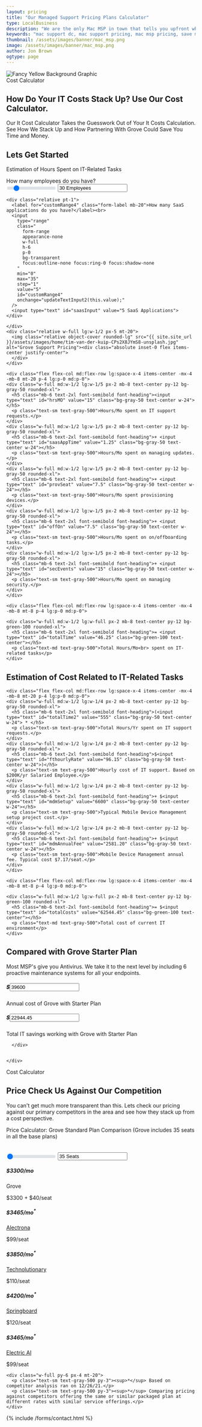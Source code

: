 ```yaml
---
layout: pricing
title: "Our Managed Support Pricing Plans Calculator"
type: LocalBusiness
description: "We are the only Mac MSP in town that tells you upfront what our pricing in the interest of full 100% transparency. No one can touch our client experience!" 
keywords: "mac support dc, mac support pricing, mac msp pricing, save money pricing, voip sip pricing, mac support pricing, msp pricing, pricing plans you love, computer support pricing, support pricing plans, mac support services pricing, remote support monitored, systems multiple locations, locations remote support, multiple locations remote, deployed computers hardware, monthly reports send, fleet monthly reports, entire fleet monthly, picture entire fleet, entire picture entire, help entire picture, hardware help entire, computers hardware help"
thumbnail: /assets/images/banner/mac_msp.png
image: /assets/images/banner/mac_msp.png
author: Jon Brown
ogtype: page
---
```



<section class="relative py-10"><img class="hidden lg:block absolute top-0 right-0 mt-40" src="{{ site.site_url }}/assets/zeus-assets/icons/dots/yellow-dot-right-shield.svg" alt="Fancy Yellow Background Graphic">
<div class="container px-4 mx-auto">
<div class="max-w-2xl mx-auto mb-20 text-center">
  <span class="text-xs font-semibold text-green-500">Cost Calculator</span>
  <h2 class="mt-8 mb-10 text-4xl font-heading">How Do Your IT Costs Stack Up? Use Our Cost Calculator.</h2>
  <p class="mb-16 text-xl text-gray-500">Our It Cost Calculator Takes the Guesswork Out of Your It Costs Calculation. See How We Stack Up and How Partnering With Grove Could Save You Time and Money.</p>
</div>
</div>
</section>


<style>
.form-range:focus::-webkit-slider-thumb{-webkit-box-shadow:none;box-shadow:none}.form-range:focus::-moz-range-thumb{box-shadow:none}.form-range::-moz-focus-outer{border:0}.form-range::-webkit-slider-thumb{width:1rem;height:1rem;margin-top:-.25rem;background-color:#0d6efd;border:0;border-radius:1rem;-webkit-transition:background-color .15s ease-in-out,border-color .15s ease-in-out,-webkit-box-shadow .15s ease-in-out;transition:background-color .15s ease-in-out,border-color .15s ease-in-out,-webkit-box-shadow .15s ease-in-out;transition:background-color .15s ease-in-out,border-color .15s ease-in-out,box-shadow .15s ease-in-out;transition:background-color .15s ease-in-out,border-color .15s ease-in-out,box-shadow .15s ease-in-out,-webkit-box-shadow .15s ease-in-out;appearance:none;-webkit-appearance:none}@media(prefers-reduced-motion:reduce){.form-range::-webkit-slider-thumb{-webkit-transition:none;transition:none}}.form-range::-webkit-slider-thumb:active{background-color:#b6d4fe}.form-range::-webkit-slider-runnable-track{width:100%;height:.5rem;color:transparent;cursor:pointer;background-color:#dee2e6;border-color:transparent;border-radius:1rem}.form-range::-moz-range-thumb{width:1rem;height:1rem;background-color:#0d6efd;border:0;border-radius:1rem;-moz-transition:background-color .15s ease-in-out,border-color .15s ease-in-out,box-shadow .15s ease-in-out;transition:background-color .15s ease-in-out,border-color .15s ease-in-out,box-shadow .15s ease-in-out;-moz-appearance:none;appearance:none}@media(prefers-reduced-motion:reduce){.form-range::-moz-range-thumb{-moz-transition:none;transition:none}}.form-range::-moz-range-thumb:active{background-color:#b6d4fe}.form-range::-moz-range-track{width:100%;height:.5rem;color:transparent;cursor:pointer;background-color:#dee2e6;border-color:transparent;border-radius:1rem}.form-range:disabled{pointer-events:none}.form-range:disabled::-webkit-slider-thumb{background-color:#adb5bd}.form-range:disabled::-moz-range-thumb{background-color:#adb5bd}.form-floating{position:relative}.form-floating>.form-control,.form-floating>.form-select{height:calc(3.5rem + 2px);line-height:1.25}.form-floating>label{position:absolute;top:0;left:0;height:100%;padding:1rem .75rem;pointer-events:none;border:1px solid transparent;-webkit-transform-origin:0 0;transform-origin:0 0;-webkit-transition:opacity .1s ease-in-out,-webkit-transform .1s ease-in-out;transition:opacity .1s ease-in-out,-webkit-transform .1s ease-in-out;transition:opacity .1s ease-in-out,transform .1s ease-in-out;transition:opacity .1s ease-in-out,transform .1s ease-in-out,-webkit-transform .1s ease-in-out}@media(prefers-reduced-motion:reduce){.form-floating>label{-webkit-transition:none;transition:none}}.form-floating>.form-control{padding:1rem .75rem}.form-floating>.form-control::-webkit-input-placeholder{color:transparent}.form-floating>.form-control::-moz-placeholder{color:transparent}.form-floating>.form-control:-ms-input-placeholder{color:transparent}.form-floating>.form-control::-ms-input-placeholder{color:transparent}.form-floating>.form-control::placeholder{color:transparent}.form-floating>.form-control:not(:-moz-placeholder-shown){padding-top:1.625rem;padding-bottom:.625rem}.form-floating>.form-control:not(:-ms-input-placeholder){padding-top:1.625rem;padding-bottom:.625rem}.form-floating>.form-control:focus,.form-floating>.form-control:not(:placeholder-shown){padding-top:1.625rem;padding-bottom:.625rem}.form-floating>.form-control:-webkit-autofill{padding-top:1.625rem;padding-bottom:.625rem}.form-floating>.form-control:not(:-moz-placeholder-shown)~label{opacity:.65;transform:scale(.85) translateY(-.5rem) translateX(.15rem)}.form-floating>.form-control:not(:-ms-input-placeholder)~label{opacity:.65;transform:scale(.85) translateY(-.5rem) translateX(.15rem)}.form-floating>.form-control:focus~label,.form-floating>.form-control:not(:placeholder-shown)~label,.form-floating>.form-select~label{opacity:.65;-webkit-transform:scale(.85) translateY(-.5rem) translateX(.15rem);transform:scale(.85) translateY(-.5rem) translateX(.15rem)}.input-group>.form-control,.input-group>.form-select{width:1%}.input-group>.form-control:focus,.input-group>.form-select:focus{z-index:3}.input-group .btn{position:relative;z-index:2}.input-group .btn:focus{z-index:3}.input-group-lg>.form-select,.input-group-sm>.form-select{padding-right:3rem}.input-group.has-validation>.dropdown-toggle:nth-last-child(n+4),.input-group.has-validation>:nth-last-child(n+3):not(.dropdown-toggle):not(.dropdown-menu),.input-group:not(.has-validation)>.dropdown-toggle:nth-last-child(n+3),.input-group:not(.has-validation)>:not(:last-child):not(.dropdown-toggle):not(.dropdown-menu){border-top-right-radius:0;border-bottom-right-radius:0}.input-group>:not(:first-child):not(.dropdown-menu):not(.valid-tooltip):not(.valid-feedback):not(.invalid-tooltip):not(.invalid-feedback){margin-left:-1px;border-top-left-radius:0;border-bottom-left-radius:0}.valid-feedback{display:none;width:100%;margin-top:.25rem;font-size:.875em;color:#198754}.valid-tooltip{position:absolute;top:100%;z-index:5;display:none;max-width:100%;padding:.25rem .5rem;margin-top:.1rem;font-size:.875rem;color:#fff;background-color:rgba(25,135,84,.9);border-radius:.25rem}.is-valid~.valid-feedback,.is-valid~.valid-tooltip,.was-validated :valid~.valid-feedback,.was-validated :valid~.valid-tooltip{display:block}.form-control.is-valid,.was-validated .form-control:valid{border-color:#198754;padding-right:calc(1.5em + .75rem);background-image:url("data:image/svg+xml;charset=utf-8,%3Csvg xmlns='http://www.w3.org/2000/svg' viewBox='0 0 8 8'%3E%3Cpath fill='%23198754' d='M2.3 6.73L.6 4.53c-.4-1.04.46-1.4 1.1-.8l1.1 1.4 3.4-3.8c.6-.63 1.6-.27 1.2.7l-4 4.6c-.43.5-.8.4-1.1.1z'/%3E%3C/svg%3E");background-repeat:no-repeat;background-position:right calc(.375em + .1875rem) center;background-size:calc(.75em + .375rem) calc(.75em + .375rem)}.form-control.is-valid:focus,.was-validated .form-control:valid:focus{border-color:#198754;-webkit-box-shadow:0 0 0 .25rem rgba(25,135,84,.25);box-shadow:0 0 0 .25rem rgba(25,135,84,.25)}.was-validated textarea.form-control:valid,textarea.form-control.is-valid{padding-right:calc(1.5em + .75rem);background-position:top calc(.375em + .1875rem) right calc(.375em + .1875rem)}.form-select.is-valid,.was-validated .form-select:valid{border-color:#198754}.form-select.is-valid:not([multiple]):not([size]),.form-select.is-valid:not([multiple])[size="1"],.was-validated .form-select:valid:not([multiple]):not([size]),.was-validated .form-select:valid:not([multiple])[size="1"]{padding-right:4.125rem;background-image:url("data:image/svg+xml;charset=utf-8,%3Csvg xmlns='http://www.w3.org/2000/svg' viewBox='0 0 16 16'%3E%3Cpath fill='none' stroke='%23343a40' stroke-linecap='round' stroke-linejoin='round' stroke-width='2' d='M2 5l6 6 6-6'/%3E%3C/svg%3E"),url("data:image/svg+xml;charset=utf-8,%3Csvg xmlns='http://www.w3.org/2000/svg' viewBox='0 0 8 8'%3E%3Cpath fill='%23198754' d='M2.3 6.73L.6 4.53c-.4-1.04.46-1.4 1.1-.8l1.1 1.4 3.4-3.8c.6-.63 1.6-.27 1.2.7l-4 4.6c-.43.5-.8.4-1.1.1z'/%3E%3C/svg%3E");background-position:right .75rem center,center right 2.25rem;background-size:16px 12px,calc(.75em + .375rem) calc(.75em + .375rem)}.form-select.is-valid:focus,.was-validated .form-select:valid:focus{border-color:#198754;-webkit-box-shadow:0 0 0 .25rem rgba(25,135,84,.25);box-shadow:0 0 0 .25rem rgba(25,135,84,.25)}.form-check-input.is-valid,.was-validated .form-check-input:valid{border-color:#198754}.form-check-input.is-valid:checked,.was-validated .form-check-input:valid:checked{background-color:#198754}.form-check-input.is-valid:focus,.was-validated .form-check-input:valid:focus{-webkit-box-shadow:0 0 0 .25rem rgba(25,135,84,.25);box-shadow:0 0 0 .25rem rgba(25,135,84,.25)}.form-check-input.is-valid~.form-check-label,.was-validated .form-check-input:valid~.form-check-label{color:#198754}.form-check-inline .form-check-input~.valid-feedback{margin-left:.5em}.input-group .form-control.is-valid,.input-group .form-select.is-valid,.was-validated .input-group .form-control:valid,.was-validated .input-group .form-select:valid{z-index:1}.input-group .form-control.is-valid:focus,.input-group .form-select.is-valid:focus,.was-validated .input-group .form-control:valid:focus,.was-validated .input-group .form-select:valid:focus{z-index:3}.invalid-feedback{display:none;width:100%;margin-top:.25rem;font-size:.875em;color:#dc3545}.invalid-tooltip{position:absolute;top:100%;z-index:5;display:none;max-width:100%;padding:.25rem .5rem;margin-top:.1rem;font-size:.875rem;color:#fff;background-color:rgba(220,53,69,.9);border-radius:.25rem}.is-invalid~.invalid-feedback,.is-invalid~.invalid-tooltip,.was-validated :invalid~.invalid-feedback,.was-validated :invalid~.invalid-tooltip{display:block}.form-control.is-invalid,.was-validated .form-control:invalid{border-color:#dc3545;padding-right:calc(1.5em + .75rem);background-image:url("data:image/svg+xml;charset=utf-8,%3Csvg xmlns='http://www.w3.org/2000/svg' width='12' height='12' fill='none' stroke='%23dc3545'%3E%3Ccircle cx='6' cy='6' r='4.5'/%3E%3Cpath stroke-linejoin='round' d='M5.8 3.6h.4L6 6.5z'/%3E%3Ccircle cx='6' cy='8.2' r='.6' fill='%23dc3545' stroke='none'/%3E%3C/svg%3E");background-repeat:no-repeat;background-position:right calc(.375em + .1875rem) center;background-size:calc(.75em + .375rem) calc(.75em + .375rem)}.form-control.is-invalid:focus,.was-validated .form-control:invalid:focus{border-color:#dc3545;-webkit-box-shadow:0 0 0 .25rem rgba(220,53,69,.25);box-shadow:0 0 0 .25rem rgba(220,53,69,.25)}.was-validated textarea.form-control:invalid,textarea.form-control.is-invalid{padding-right:calc(1.5em + .75rem);background-position:top calc(.375em + .1875rem) right calc(.375em + .1875rem)}.form-select.is-invalid,.was-validated .form-select:invalid{border-color:#dc3545}.form-select.is-invalid:not([multiple]):not([size]),.form-select.is-invalid:not([multiple])[size="1"],.was-validated .form-select:invalid:not([multiple]):not([size]),.was-validated .form-select:invalid:not([multiple])[size="1"]{padding-right:4.125rem;background-image:url("data:image/svg+xml;charset=utf-8,%3Csvg xmlns='http://www.w3.org/2000/svg' viewBox='0 0 16 16'%3E%3Cpath fill='none' stroke='%23343a40' stroke-linecap='round' stroke-linejoin='round' stroke-width='2' d='M2 5l6 6 6-6'/%3E%3C/svg%3E"),url("data:image/svg+xml;charset=utf-8,%3Csvg xmlns='http://www.w3.org/2000/svg' width='12' height='12' fill='none' stroke='%23dc3545'%3E%3Ccircle cx='6' cy='6' r='4.5'/%3E%3Cpath stroke-linejoin='round' d='M5.8 3.6h.4L6 6.5z'/%3E%3Ccircle cx='6' cy='8.2' r='.6' fill='%23dc3545' stroke='none'/%3E%3C/svg%3E");background-position:right .75rem center,center right 2.25rem;background-size:16px 12px,calc(.75em + .375rem) calc(.75em + .375rem)}.form-select.is-invalid:focus,.was-validated .form-select:invalid:focus{border-color:#dc3545;-webkit-box-shadow:0 0 0 .25rem rgba(220,53,69,.25);box-shadow:0 0 0 .25rem rgba(220,53,69,.25)}.form-check-input.is-invalid,.was-validated .form-check-input:invalid{border-color:#dc3545}.form-check-input.is-invalid:checked,.was-validated .form-check-input:invalid:checked{background-color:#dc3545}.form-check-input.is-invalid:focus,.was-validated .form-check-input:invalid:focus{-webkit-box-shadow:0 0 0 .25rem rgba(220,53,69,.25);box-shadow:0 0 0 .25rem rgba(220,53,69,.25)}.form-check-input.is-invalid~.form-check-label,.was-validated .form-check-input:invalid~.form-check-label{color:#dc3545}.form-check-inline .form-check-input~.invalid-feedback{margin-left:.5em}.input-group .form-control.is-invalid,.input-group .form-select.is-invalid,.was-validated .input-group .form-control:invalid,.was-validated .input-group .form-select:invalid{z-index:2}.input-group .form-control.is-invalid:focus,.input-group .form-select.is-invalid:focus,.was-validated .input-group .form-control:invalid:focus,.was-validated .input-group .form-select:invalid:focus{z-index:3}.btn-check:focus+.btn,.btn:focus{outline:0}.btn-check:active+.btn,.btn-check:active+.btn:focus,.btn-check:checked+.btn,.btn-check:checked+.btn:focus,.btn-check:focus+.btn,.btn.active,.btn.active:focus,.btn:active,.btn:active:focus,.btn:focus{-webkit-box-shadow:none;box-shadow:none}

</style>

<script>

function final() {

	  var slider1 = document.getElementById('customRange5').value; 

	  if (slider1 <= 35) {
		document.getElementById('totalGrove').value=3300*12; 
	
	  } else if (slider1 > 35) {
		var groveDelta = slider1 - 35;
	
		document.getElementById('totalGrove').value=((groveDelta*40)+3300)*12; 
	  }
	
	var groveAnnual = parseFloat(document.getElementById('totalGrove').value);
	var difference = parseFloat(document.getElementById('totalCosts').value);
	var diffTotal = difference - groveAnnual;
	
	document.getElementById('priceDiff').value=parseFloat(diffTotal).toFixed(2);  
	
	
	
}


function calculateSumsDollar() {

	var slider1 = document.getElementById('customRange5').value; 
	var total = document.getElementById('totalTime').value;
	
	document.getElementById('mdmAnnualFee').value= parseFloat((7.17*slider1)*12).toFixed(2); 
	document.getElementById('totalTime2').value= parseFloat(total*12); 
	
	
    var mdmAnnualFee = parseFloat(document.getElementById('mdmAnnualFee').value);
	var totalTime2 = parseFloat(document.getElementById('totalTime2').value);
	var totalCosts = totalTime2 * 96.15 + 6600 + mdmAnnualFee;
	
	
    document.getElementById('totalCosts').value= parseFloat(totalCosts).toFixed(2); 
          
    
}


function calculateSums() {
		  
		  var hrsMo =  parseFloat(document.getElementById('hrsMO').value);
          var saasAppTime = parseFloat(document.getElementById('saasAppTime').value);
          var provSeat = parseFloat(document.getElementById('provSeat').value);
          var offOn = parseFloat(document.getElementById('offOn').value);
          var secEvents = parseFloat(document.getElementById('secEvents').value);

          var total = hrsMo + saasAppTime + provSeat + offOn + secEvents;
          
          
          document.getElementById('totalTime').value= parseFloat(total).toFixed(2); 
          
          
}
function updateTextInput1(val) {
		  var groveID = val;
		  var slider2 = document.getElementById('customRange4').value;
		  
          document.getElementById('empInput').value=val + ' Employees'; 

          document.getElementById('hrsMO').value=(val*0.5); 
          document.getElementById('saasAppTime').value=(slider2*0.25); 
          document.getElementById('provSeat').value=(val*0.25); 
          document.getElementById('offOn').value=(val*0.25); 
          document.getElementById('secEvents').value=(val*0.5); 
          
          calculateSums();
		  calculateSumsDollar();
		  final();
          
        }
function updateTextInput2(val) {
		  var groveID = val;
		  var slider1 = document.getElementById('customRange5').value;
		  
          document.getElementById('saasInput').value=val + ' SaaS Applications'; 

          document.getElementById('hrsMO').value=(slider1*0.5); 
          document.getElementById('saasAppTime').value=(val*0.25); 
          document.getElementById('provSeat').value=(slider1*0.25); 
          document.getElementById('offOn').value=(slider1*0.25); 
          document.getElementById('secEvents').value=(slider1*0.5); 
         
          calculateSums();
          calculateSumsDollar();
          final();
        }
</script>






<section class="py-10 border-b"><div class="container px-4 mx-auto">
  <div class="flex flex-wrap -mx-4 items-center mb-12 lg:mb-20">
	<div class="w-full lg:w-1/2 px-10 mb-10 lg:mb-0">
	  <h2 class="mt-8 mb-10 text-4xl font-heading font-semibold">Lets Get Started</h2>
	  <p class="text-xl text-gray-500">Estimation of Hours Spent on IT-Related Tasks</p>
	  <div class="relative pt-1 mb-10">
	  <label for="customRange5" class="form-label mb-20">How many employees do you have?</label><br>
	  <input
		type="range"
		class="
		  form-range
		  appearance-none
		  w-full
		  h-6
		  p-0
		  bg-transparent
		  focus:outline-none focus:ring-0 focus:shadow-none
		"
		min="0"
		max="200"
		step="1"
		value="30"
		id="customRange5"
		onchange="updateTextInput1(this.value);"
	  />
	  <input type="text" id="empInput" value="30 Employees">
	</div>
	
	
	<div class="relative pt-1">
	  <label for="customRange4" class="form-label mb-20">How many SaaS applications do you have?</label><br>
	  <input
		type="range"
		class="
		  form-range
		  appearance-none
		  w-full
		  h-6
		  p-0
		  bg-transparent
		  focus:outline-none focus:ring-0 focus:shadow-none
		"
		min="0"
		max="35"
		step="1"
		value="5"
		id="customRange4"
		onchange="updateTextInput2(this.value);"
	  />
	  <input type="text" id="saasInput" value="5 SaaS Applications">
	</div>

	</div>
	<div class="relative w-full lg:w-1/2 px-5 mt-20">
	  <img class="relative object-cover rounded-lg" src="{{ site.site_url }}/assets/images/home/tim-van-der-kuip-CPs2X8JYmS8-unsplash.jpg" alt="Grove Support Pricing"><div class="absolute inset-0 flex items-center justify-center">
	  </div>
	</div>
  </div>
  
  
  
    <div class="flex flex-col md:flex-row lg:space-x-4 items-center -mx-4 -mb-8 mt-20 p-4 lg:p-0 md:p-0">
	<div class="w-full md:w-1/2 lg:w-1/5 px-2 mb-8 text-center py-12 bg-gray-50 rounded-xl">
	  <h5 class="mb-6 text-2xl font-semibold font-heading"><input type="text" id="hrsMO" value="15" class="bg-gray-50 text-center w-24"></h5>
	  <p class="text-sm text-gray-500">Hours/Mo spent on IT support requests.</p>
	</div>
	<div class="w-full md:w-1/2 lg:w-1/5 px-2 mb-8 text-center py-12 bg-gray-50 rounded-xl">
	  <h5 class="mb-6 text-2xl font-semibold font-heading">+ <input type="text" id="saasAppTime" value="1.25" class="bg-gray-50 text-center w-24"></h5>
	  <p class="text-sm text-gray-500">Hours/Mo spent on managing updates.</p>
	</div>
	<div class="w-full md:w-1/2 lg:w-1/5 px-2 mb-8 text-center py-12 bg-gray-50 rounded-xl">
	  <h5 class="mb-6 text-2xl font-semibold font-heading">+ <input type="text" id="provSeat" value="7.5" class="bg-gray-50 text-center w-24"></h5>
	  <p class="text-sm text-gray-500">Hours/Mo spent provisioning devices.</p>
	</div>
	<div class="w-full md:w-1/2 lg:w-1/5 px-2 mb-8 text-center py-12 bg-gray-50 rounded-xl">
	  <h5 class="mb-6 text-2xl font-semibold font-heading">+ <input type="text" id="offOn" value="7.5" class="bg-gray-50 text-center w-24"></h5>
	  <p class="text-sm text-gray-500">Hours/Mo spent on on/offboarding tasks.</p>
	</div>
	<div class="w-full md:w-1/2 lg:w-1/5 px-2 mb-8 text-center py-12 bg-gray-50 rounded-xl">
	  <h5 class="mb-6 text-2xl font-semibold font-heading">+ <input type="text" id="secEvents" value="15" class="bg-gray-50 text-center w-24"></h5>
	  <p class="text-sm text-gray-500">Hours/Mo spent on managing security.</p>
	</div>
	</div>
	
	<div class="flex flex-col md:flex-row lg:space-x-4 items-center -mx-4 -mb-8 mt-8 p-4 lg:p-0 md:p-0">
	
	<div class="w-full md:w-1/2 lg:w-full px-2 mb-8 text-center py-12 bg-green-100 rounded-xl">
	  <h5 class="mb-6 text-2xl font-semibold font-heading">= <input type="text" id="totalTime" value="46.25" class="bg-green-100 text-center"></h5>
	  <p class="text-md text-gray-500">Total Hours/Mo<br> spent on IT-related tasks</p>
	</div>
  </div>
  
	
</div>


</section>





<section class="py-10 border-b">

<div class="container px-4 mx-auto">
<div class="max-w-2xl mx-auto mb-20 text-center">
  <h2 class="mt-8 mb-10 text-4xl font-heading font-semibold">Estimation of Cost Related to IT-Related Tasks</h2>
</div>

  
  
  
  
    <div class="flex flex-col md:flex-row lg:space-x-4 items-center -mx-4 -mb-8 mt-20 p-4 lg:p-0 md:p-0">
	<div class="w-full md:w-1/2 lg:w-1/4 px-2 mb-8 text-center py-12 bg-gray-50 rounded-xl">
	  <h5 class="mb-6 text-2xl font-semibold font-heading">(<input type="text" id="totalTime2" value="555" class="bg-gray-50 text-center w-24"> * </h5>
	  <p class="text-sm text-gray-500">Total Hours/Yr spent on IT support requests.</p>
	</div>
	<div class="w-full md:w-1/2 lg:w-1/4 px-2 mb-8 text-center py-12 bg-gray-50 rounded-xl">
	  <h5 class="mb-6 text-2xl font-semibold font-heading">$<input type="text" id="fthourlyRate" value="96.15" class="bg-gray-50 text-center w-24">)</h5>
	  <p class="text-sm text-gray-500">Hourly cost of IT support. Based on $200K/yr Salaried Employee.</p>
	</div>
	<div class="w-full md:w-1/2 lg:w-1/4 px-2 mb-8 text-center py-12 bg-gray-50 rounded-xl">
	  <h5 class="mb-6 text-2xl font-semibold font-heading">+ $<input type="text" id="mdmSetup" value="6600" class="bg-gray-50 text-center w-24"></h5>
	  <p class="text-sm text-gray-500">Typical Mobile Device Management setup project cost.</p>
	</div>
	<div class="w-full md:w-1/2 lg:w-1/4 px-2 mb-8 text-center py-12 bg-gray-50 rounded-xl">
	  <h5 class="mb-6 text-2xl font-semibold font-heading">+ $<input type="text" id="mdmAnnualFee" value="2581.20" class="bg-gray-50 text-center w-24"></h5>
	  <p class="text-sm text-gray-500">Mobile Device Management annual fee. Typical cost $7.17/seat.</p>
	</div>
	</div>
	
	<div class="flex flex-col md:flex-row lg:space-x-4 items-center -mx-4 -mb-8 mt-8 p-4 lg:p-0 md:p-0">
	
	<div class="w-full md:w-1/2 lg:w-full px-2 mb-8 text-center py-12 bg-green-100 rounded-xl">
	  <h5 class="mb-6 text-2xl font-semibold font-heading">= $<input type="text" id="totalCosts" value="62544.45" class="bg-green-100 text-center"></h5>
	  <p class="text-md text-gray-500">Total cost of current IT environment</p>
	</div>
  </div>
  
	
</div>


</section>


<section class="py-20 border-b border-t">
<div class="container px-4 mx-auto">
  <div class="flex flex-wrap items-center -mx-4">
	<div class="w-full lg:w-1/2 px-4 mb-12 md:mb-16 lg:mb-0 lg:-mt-48">
	  <div class="max-w-md">
		<h2 class="mt-8 mb-10 text-4xl font-semibold font-heading">Compared with Grove Starter Plan</h2>
		<p class="text-xl text-gray-500">Most MSP's give you Antivirus. We take it to the next level by including 6 proactive maintenance systems for all your endpoints.</p>
	  </div>
	</div>
	<div class="w-full lg:w-1/2 px-4">
	  <div class="flex flex-wrap -m-4">
		<div class="w-full p-4">
		  <div class="py-12 bg-gray-50 rounded-xl text-center">
			<h5 class="mb-6 text-3xl font-semibold font-heading">$<input type="text" id="totalGrove" value="39600" class="bg-gray-50 text-center w-56"></h5>
	  		<p class="text-md text-gray-500">Annual cost of Grove with Starter Plan</p>
		  </div>
		</div>
		<div class="w-full p-4">
		  <div class="py-12 bg-green-100 rounded-xl text-center">
			<h5 class="mb-6 text-3xl font-semibold font-heading">$<input type="text" id="priceDiff" value="22944.45" class="bg-green-100 text-center w-56"></h5>
	 	    <p class="text-md text-gray-500">Total IT savings working with Grove with Starter Plan</p>
		  </div>
		</div>
		
	  </div>
	
	
	</div>
  </div>
</div>
</section>


<section class="py-20 border-b border-t">
<div class="container px-4 mx-auto">

<div class="max-w-2xl mx-auto mb-20 text-center">
  <span class="text-xs font-semibold text-green-500">Cost Calculator</span>
  <h2 class="mt-8 mb-10 text-4xl font-heading font-semibold">Price Check Us Against Our Competition</h2>
  <p class="mb-16 text-xl text-gray-500">You can't get much more transparent than this. Lets check our pricing against our primary competitors in the area and see how they stack up from a cost perspective.  </p>
</div>


<style>
.form-range:focus::-webkit-slider-thumb{-webkit-box-shadow:none;box-shadow:none}.form-range:focus::-moz-range-thumb{box-shadow:none}.form-range::-moz-focus-outer{border:0}.form-range::-webkit-slider-thumb{width:1rem;height:1rem;margin-top:-.25rem;background-color:#0d6efd;border:0;border-radius:1rem;-webkit-transition:background-color .15s ease-in-out,border-color .15s ease-in-out,-webkit-box-shadow .15s ease-in-out;transition:background-color .15s ease-in-out,border-color .15s ease-in-out,-webkit-box-shadow .15s ease-in-out;transition:background-color .15s ease-in-out,border-color .15s ease-in-out,box-shadow .15s ease-in-out;transition:background-color .15s ease-in-out,border-color .15s ease-in-out,box-shadow .15s ease-in-out,-webkit-box-shadow .15s ease-in-out;appearance:none;-webkit-appearance:none}@media(prefers-reduced-motion:reduce){.form-range::-webkit-slider-thumb{-webkit-transition:none;transition:none}}.form-range::-webkit-slider-thumb:active{background-color:#b6d4fe}.form-range::-webkit-slider-runnable-track{width:100%;height:.5rem;color:transparent;cursor:pointer;background-color:#dee2e6;border-color:transparent;border-radius:1rem}.form-range::-moz-range-thumb{width:1rem;height:1rem;background-color:#0d6efd;border:0;border-radius:1rem;-moz-transition:background-color .15s ease-in-out,border-color .15s ease-in-out,box-shadow .15s ease-in-out;transition:background-color .15s ease-in-out,border-color .15s ease-in-out,box-shadow .15s ease-in-out;-moz-appearance:none;appearance:none}@media(prefers-reduced-motion:reduce){.form-range::-moz-range-thumb{-moz-transition:none;transition:none}}.form-range::-moz-range-thumb:active{background-color:#b6d4fe}.form-range::-moz-range-track{width:100%;height:.5rem;color:transparent;cursor:pointer;background-color:#dee2e6;border-color:transparent;border-radius:1rem}.form-range:disabled{pointer-events:none}.form-range:disabled::-webkit-slider-thumb{background-color:#adb5bd}.form-range:disabled::-moz-range-thumb{background-color:#adb5bd}.form-floating{position:relative}.form-floating>.form-control,.form-floating>.form-select{height:calc(3.5rem + 2px);line-height:1.25}.form-floating>label{position:absolute;top:0;left:0;height:100%;padding:1rem .75rem;pointer-events:none;border:1px solid transparent;-webkit-transform-origin:0 0;transform-origin:0 0;-webkit-transition:opacity .1s ease-in-out,-webkit-transform .1s ease-in-out;transition:opacity .1s ease-in-out,-webkit-transform .1s ease-in-out;transition:opacity .1s ease-in-out,transform .1s ease-in-out;transition:opacity .1s ease-in-out,transform .1s ease-in-out,-webkit-transform .1s ease-in-out}@media(prefers-reduced-motion:reduce){.form-floating>label{-webkit-transition:none;transition:none}}.form-floating>.form-control{padding:1rem .75rem}.form-floating>.form-control::-webkit-input-placeholder{color:transparent}.form-floating>.form-control::-moz-placeholder{color:transparent}.form-floating>.form-control:-ms-input-placeholder{color:transparent}.form-floating>.form-control::-ms-input-placeholder{color:transparent}.form-floating>.form-control::placeholder{color:transparent}.form-floating>.form-control:not(:-moz-placeholder-shown){padding-top:1.625rem;padding-bottom:.625rem}.form-floating>.form-control:not(:-ms-input-placeholder){padding-top:1.625rem;padding-bottom:.625rem}.form-floating>.form-control:focus,.form-floating>.form-control:not(:placeholder-shown){padding-top:1.625rem;padding-bottom:.625rem}.form-floating>.form-control:-webkit-autofill{padding-top:1.625rem;padding-bottom:.625rem}.form-floating>.form-control:not(:-moz-placeholder-shown)~label{opacity:.65;transform:scale(.85) translateY(-.5rem) translateX(.15rem)}.form-floating>.form-control:not(:-ms-input-placeholder)~label{opacity:.65;transform:scale(.85) translateY(-.5rem) translateX(.15rem)}.form-floating>.form-control:focus~label,.form-floating>.form-control:not(:placeholder-shown)~label,.form-floating>.form-select~label{opacity:.65;-webkit-transform:scale(.85) translateY(-.5rem) translateX(.15rem);transform:scale(.85) translateY(-.5rem) translateX(.15rem)}.input-group>.form-control,.input-group>.form-select{width:1%}.input-group>.form-control:focus,.input-group>.form-select:focus{z-index:3}.input-group .btn{position:relative;z-index:2}.input-group .btn:focus{z-index:3}.input-group-lg>.form-select,.input-group-sm>.form-select{padding-right:3rem}.input-group.has-validation>.dropdown-toggle:nth-last-child(n+4),.input-group.has-validation>:nth-last-child(n+3):not(.dropdown-toggle):not(.dropdown-menu),.input-group:not(.has-validation)>.dropdown-toggle:nth-last-child(n+3),.input-group:not(.has-validation)>:not(:last-child):not(.dropdown-toggle):not(.dropdown-menu){border-top-right-radius:0;border-bottom-right-radius:0}.input-group>:not(:first-child):not(.dropdown-menu):not(.valid-tooltip):not(.valid-feedback):not(.invalid-tooltip):not(.invalid-feedback){margin-left:-1px;border-top-left-radius:0;border-bottom-left-radius:0}.valid-feedback{display:none;width:100%;margin-top:.25rem;font-size:.875em;color:#198754}.valid-tooltip{position:absolute;top:100%;z-index:5;display:none;max-width:100%;padding:.25rem .5rem;margin-top:.1rem;font-size:.875rem;color:#fff;background-color:rgba(25,135,84,.9);border-radius:.25rem}.is-valid~.valid-feedback,.is-valid~.valid-tooltip,.was-validated :valid~.valid-feedback,.was-validated :valid~.valid-tooltip{display:block}.form-control.is-valid,.was-validated .form-control:valid{border-color:#198754;padding-right:calc(1.5em + .75rem);background-image:url("data:image/svg+xml;charset=utf-8,%3Csvg xmlns='http://www.w3.org/2000/svg' viewBox='0 0 8 8'%3E%3Cpath fill='%23198754' d='M2.3 6.73L.6 4.53c-.4-1.04.46-1.4 1.1-.8l1.1 1.4 3.4-3.8c.6-.63 1.6-.27 1.2.7l-4 4.6c-.43.5-.8.4-1.1.1z'/%3E%3C/svg%3E");background-repeat:no-repeat;background-position:right calc(.375em + .1875rem) center;background-size:calc(.75em + .375rem) calc(.75em + .375rem)}.form-control.is-valid:focus,.was-validated .form-control:valid:focus{border-color:#198754;-webkit-box-shadow:0 0 0 .25rem rgba(25,135,84,.25);box-shadow:0 0 0 .25rem rgba(25,135,84,.25)}.was-validated textarea.form-control:valid,textarea.form-control.is-valid{padding-right:calc(1.5em + .75rem);background-position:top calc(.375em + .1875rem) right calc(.375em + .1875rem)}.form-select.is-valid,.was-validated .form-select:valid{border-color:#198754}.form-select.is-valid:not([multiple]):not([size]),.form-select.is-valid:not([multiple])[size="1"],.was-validated .form-select:valid:not([multiple]):not([size]),.was-validated .form-select:valid:not([multiple])[size="1"]{padding-right:4.125rem;background-image:url("data:image/svg+xml;charset=utf-8,%3Csvg xmlns='http://www.w3.org/2000/svg' viewBox='0 0 16 16'%3E%3Cpath fill='none' stroke='%23343a40' stroke-linecap='round' stroke-linejoin='round' stroke-width='2' d='M2 5l6 6 6-6'/%3E%3C/svg%3E"),url("data:image/svg+xml;charset=utf-8,%3Csvg xmlns='http://www.w3.org/2000/svg' viewBox='0 0 8 8'%3E%3Cpath fill='%23198754' d='M2.3 6.73L.6 4.53c-.4-1.04.46-1.4 1.1-.8l1.1 1.4 3.4-3.8c.6-.63 1.6-.27 1.2.7l-4 4.6c-.43.5-.8.4-1.1.1z'/%3E%3C/svg%3E");background-position:right .75rem center,center right 2.25rem;background-size:16px 12px,calc(.75em + .375rem) calc(.75em + .375rem)}.form-select.is-valid:focus,.was-validated .form-select:valid:focus{border-color:#198754;-webkit-box-shadow:0 0 0 .25rem rgba(25,135,84,.25);box-shadow:0 0 0 .25rem rgba(25,135,84,.25)}.form-check-input.is-valid,.was-validated .form-check-input:valid{border-color:#198754}.form-check-input.is-valid:checked,.was-validated .form-check-input:valid:checked{background-color:#198754}.form-check-input.is-valid:focus,.was-validated .form-check-input:valid:focus{-webkit-box-shadow:0 0 0 .25rem rgba(25,135,84,.25);box-shadow:0 0 0 .25rem rgba(25,135,84,.25)}.form-check-input.is-valid~.form-check-label,.was-validated .form-check-input:valid~.form-check-label{color:#198754}.form-check-inline .form-check-input~.valid-feedback{margin-left:.5em}.input-group .form-control.is-valid,.input-group .form-select.is-valid,.was-validated .input-group .form-control:valid,.was-validated .input-group .form-select:valid{z-index:1}.input-group .form-control.is-valid:focus,.input-group .form-select.is-valid:focus,.was-validated .input-group .form-control:valid:focus,.was-validated .input-group .form-select:valid:focus{z-index:3}.invalid-feedback{display:none;width:100%;margin-top:.25rem;font-size:.875em;color:#dc3545}.invalid-tooltip{position:absolute;top:100%;z-index:5;display:none;max-width:100%;padding:.25rem .5rem;margin-top:.1rem;font-size:.875rem;color:#fff;background-color:rgba(220,53,69,.9);border-radius:.25rem}.is-invalid~.invalid-feedback,.is-invalid~.invalid-tooltip,.was-validated :invalid~.invalid-feedback,.was-validated :invalid~.invalid-tooltip{display:block}.form-control.is-invalid,.was-validated .form-control:invalid{border-color:#dc3545;padding-right:calc(1.5em + .75rem);background-image:url("data:image/svg+xml;charset=utf-8,%3Csvg xmlns='http://www.w3.org/2000/svg' width='12' height='12' fill='none' stroke='%23dc3545'%3E%3Ccircle cx='6' cy='6' r='4.5'/%3E%3Cpath stroke-linejoin='round' d='M5.8 3.6h.4L6 6.5z'/%3E%3Ccircle cx='6' cy='8.2' r='.6' fill='%23dc3545' stroke='none'/%3E%3C/svg%3E");background-repeat:no-repeat;background-position:right calc(.375em + .1875rem) center;background-size:calc(.75em + .375rem) calc(.75em + .375rem)}.form-control.is-invalid:focus,.was-validated .form-control:invalid:focus{border-color:#dc3545;-webkit-box-shadow:0 0 0 .25rem rgba(220,53,69,.25);box-shadow:0 0 0 .25rem rgba(220,53,69,.25)}.was-validated textarea.form-control:invalid,textarea.form-control.is-invalid{padding-right:calc(1.5em + .75rem);background-position:top calc(.375em + .1875rem) right calc(.375em + .1875rem)}.form-select.is-invalid,.was-validated .form-select:invalid{border-color:#dc3545}.form-select.is-invalid:not([multiple]):not([size]),.form-select.is-invalid:not([multiple])[size="1"],.was-validated .form-select:invalid:not([multiple]):not([size]),.was-validated .form-select:invalid:not([multiple])[size="1"]{padding-right:4.125rem;background-image:url("data:image/svg+xml;charset=utf-8,%3Csvg xmlns='http://www.w3.org/2000/svg' viewBox='0 0 16 16'%3E%3Cpath fill='none' stroke='%23343a40' stroke-linecap='round' stroke-linejoin='round' stroke-width='2' d='M2 5l6 6 6-6'/%3E%3C/svg%3E"),url("data:image/svg+xml;charset=utf-8,%3Csvg xmlns='http://www.w3.org/2000/svg' width='12' height='12' fill='none' stroke='%23dc3545'%3E%3Ccircle cx='6' cy='6' r='4.5'/%3E%3Cpath stroke-linejoin='round' d='M5.8 3.6h.4L6 6.5z'/%3E%3Ccircle cx='6' cy='8.2' r='.6' fill='%23dc3545' stroke='none'/%3E%3C/svg%3E");background-position:right .75rem center,center right 2.25rem;background-size:16px 12px,calc(.75em + .375rem) calc(.75em + .375rem)}.form-select.is-invalid:focus,.was-validated .form-select:invalid:focus{border-color:#dc3545;-webkit-box-shadow:0 0 0 .25rem rgba(220,53,69,.25);box-shadow:0 0 0 .25rem rgba(220,53,69,.25)}.form-check-input.is-invalid,.was-validated .form-check-input:invalid{border-color:#dc3545}.form-check-input.is-invalid:checked,.was-validated .form-check-input:invalid:checked{background-color:#dc3545}.form-check-input.is-invalid:focus,.was-validated .form-check-input:invalid:focus{-webkit-box-shadow:0 0 0 .25rem rgba(220,53,69,.25);box-shadow:0 0 0 .25rem rgba(220,53,69,.25)}.form-check-input.is-invalid~.form-check-label,.was-validated .form-check-input:invalid~.form-check-label{color:#dc3545}.form-check-inline .form-check-input~.invalid-feedback{margin-left:.5em}.input-group .form-control.is-invalid,.input-group .form-select.is-invalid,.was-validated .input-group .form-control:invalid,.was-validated .input-group .form-select:invalid{z-index:2}.input-group .form-control.is-invalid:focus,.input-group .form-select.is-invalid:focus,.was-validated .input-group .form-control:invalid:focus,.was-validated .input-group .form-select:invalid:focus{z-index:3}.btn-check:focus+.btn,.btn:focus{outline:0}.btn-check:active+.btn,.btn-check:active+.btn:focus,.btn-check:checked+.btn,.btn-check:checked+.btn:focus,.btn-check:focus+.btn,.btn.active,.btn.active:focus,.btn:active,.btn:active:focus,.btn:focus{-webkit-box-shadow:none;box-shadow:none}

</style>

<script>
function updateTextInput(val) {
		  var groveID = val;
		  
		  if (groveID == 35) {
		  	document.getElementById('groveSeat').innerHTML=3300; 
		  	
		  } else if (groveID > 35) {
		  	var groveDelta = val - 35;
		  	
		  	document.getElementById('groveSeat').innerHTML=(groveDelta*40)+3300; 
		  }
          document.getElementById('seatsInput').value=val + ' Seats'; 
          
          
          
          document.getElementById('electricSeat').innerHTML=(val*99); 
          document.getElementById('alectronaSeat').innerHTML=(val*99); 
          document.getElementById('techSeat').innerHTML=(val*110); 
          document.getElementById('springSeat').innerHTML=(val*120); 
        }
</script>



<div class="relative pt-1">
  <label for="customRange3" class="form-label mb-20">Price Calculator: Grove Standard Plan Comparison (Grove includes 35 seats in all the base plans)</label><br><br><br>
  <input
    type="range"
    class="
      form-range
      appearance-none
      w-full
      h-6
      p-0
      bg-transparent
      focus:outline-none focus:ring-0 focus:shadow-none
    "
    min="35"
    max="535"
    step="10"
    value="35"
    id="customRange3"
    onchange="updateTextInput(this.value);"
  />
  <input type="text" id="seatsInput" value="35 Seats">
</div>


  <div class="flex flex-wrap items-center -mx-4 -mb-8 mt-20">
	<div class="w-full md:w-1/2 lg:w-1/5 px-4 mb-8 text-center">
	  <h5 class="mb-6 text-2xl font-semibold font-heading">$<span id="groveSeat">3300</span>/mo</h5>
	  <p class="text-xl text-gray-500">Grove</p>
	  <p class="text-xl text-gray-500">$3300 + $40/seat</p>
	</div>
	<div class="w-full md:w-1/2 lg:w-1/5 px-4 mb-8 text-center">
	  <h5 class="mb-6 text-2xl font-semibold font-heading">$<span id="alectronaSeat">3465</span>/mo<sup>*</sup></h5>
	  <p class="text-xl text-gray-500"><a class="underline cursor-pointer" href="https://www.alectrona.com/infrastructure" target="_new">Alectrona</a></p>
	  <p class="text-xl text-gray-500">$99/seat</p>
	</div>
	<div class="w-full md:w-1/2 lg:w-1/5 px-4 mb-8 text-center">
	  <h5 class="mb-6 text-2xl font-semibold font-heading">$<span id="techSeat">3850</span>/mo<sup>*</sup></h5>
	  <p class="text-xl text-gray-500"><a class="underline cursor-pointer" href="https://www.technolutionary.com/services" target="_new">Technolutionary</a></p>
	  <p class="text-xl text-gray-500">$110/seat</p>
	</div>
	<div class="w-full md:w-1/2 lg:w-1/5 px-4 mb-8 text-center">
	  <h5 class="mb-6 text-2xl font-semibold font-heading">$<span id="springSeat">4200</span>/mo<sup>*</sup></h5>
	  <p class="text-xl text-gray-500"><a class="underline cursor-pointer" href="https://www.springboardit.com/pricing" target="_new">Springboard</a></p>
	  <p class="text-xl text-gray-500">$120/seat</p>
	</div>
	<div class="w-full md:w-1/2 lg:w-1/5 px-4 mb-8 text-center">
	  <h5 class="mb-6 text-2xl font-semibold font-heading">$<span id="electricSeat">3465</span>/mo<sup>*</sup></h5>
	  <p class="text-xl text-gray-500"><a class="underline cursor-pointer" href="https://www.electric.ai/it-cost-calculator" target="_new">Electric AI</a></p>
	  <p class="text-xl text-gray-500">$99/seat</p>
	</div>
  </div>
  
  

	<div class="w-full py-6 px-4 mt-20">
	  <p class="text-sm text-gray-500 py-3"><sup>*</sup> Based on competitor analysis ran on 12/26/21.</p>
	  <p class="text-sm text-gray-500 py-3"><sup>*</sup> Comparing pricing against competitors offering the same or similar packaged plan at different rates with similar service offerings.</p>
	</div>

</div>
</section>


{% include /forms/contact.html %}
